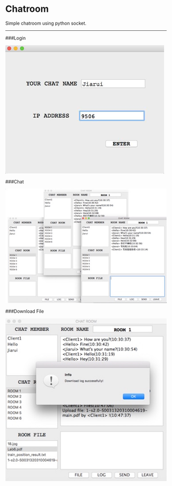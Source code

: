 Chatroom
===========================
Simple chatroom using python socket.  

-----------
###Login

![Login](/image/login.jpg)

###Chat

![Chat](/image/chat.jpg)

###Download File

![File](/image/download.jpg)
